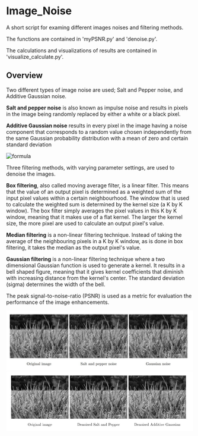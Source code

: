 # Image_Noise
A short script for examing different images noises and filtering methods.

The functions are contained in 'myPSNR.py' and 'denoise.py'. 

The calculations and visualizations of results are contained in 'visualize_calculate.py'.

## Overview

Two different types of image noise are used; Salt and Pepper noise, and Additive Gaussian noise. 

**Salt and pepper noise** is also known as impulse noise and results in pixels in the image being randomly replaced by either a white or a black pixel.

**Additive Gaussian noise** results in every pixel in the image having a noise component that corresponds to a random value chosen independently from the same Gaussian probability distribution with a mean of zero and certain standard deviation

![formula](https://render.githubusercontent.com/render/math?math=\mathbf{I}^{\prime}(x)=\mathbf{I}(x)%2B\epsilon,%20\text{where},%20\epsilon\sim\mathcal{N}\left(0,\sigma^{2}\right))

Three filtering methods, with varying parameter settings, are used to denoise the images.

**Box filtering**, also called moving average filter, is a linear filter. This means that the value of an output pixel is determined as a weighted sum of the input pixel values within a certain neighbourhood. The window that is used to calculate the weighted sum is determined by the kernel size (a K by K window). The box filter simply averages the pixel values in this K by K window, meaning that it makes use of a flat kernel. The larger the kernel size, the more pixel are used to calculate an output pixel's value.

**Median filtering** is a non-linear filtering technique. Instead of taking the average of the neighbouring pixels in a K by K window, as is done in box filtering, it takes the median as the output pixel's value.

**Gaussian filtering** is a non-linear filtering technique where a two dimensional Gaussian function is used to generate a kernel. It results in a bell shaped figure, meaning that it gives kernel coefficients that diminish with increasing distance from the kernel's center. The standard deviation (sigma) determines the width of the bell.

The peak signal-to-noise-ratio (PSNR) is used as a metric for evaluation the performance of the image enhancements. 

![](images/noise_images_combined.jpg)
![](images/denoised_images_combined.jpg)
